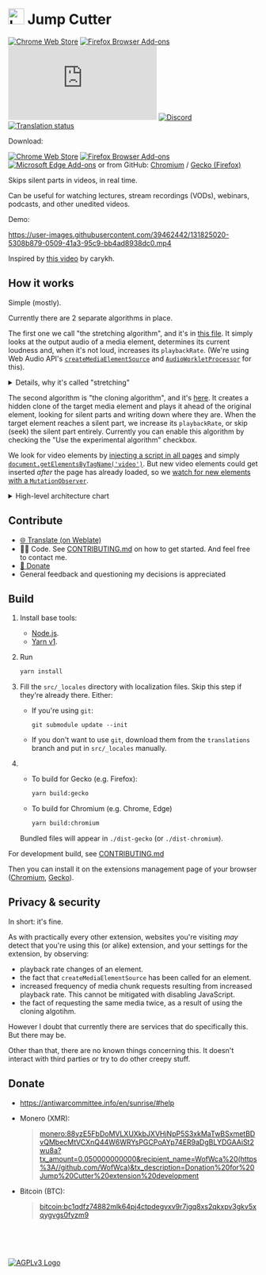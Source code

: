 # <img src="./src/icons/icon.svg" alt="Logo" height="32"/> Jump Cutter

[![Chrome Web Store](https://img.shields.io/chrome-web-store/users/lmppdpldfpfdlipofacekcfleacbbncp?logo=google-chrome)][chrome-web-store]
[![Firefox Browser Add-ons](https://img.shields.io/amo/users/jump-cutter?logo=firefox-browser)][addons-mozilla-org] <!-- [![Liberapay](https://img.shields.io/liberapay/receives/WofWca?logo=liberapay)](https://liberapay.com/WofWca) --> [![Matrix](https://img.shields.io/matrix/jump-cutter-extension:matrix.org?logo=matrix&server_fqdn=matrix.org)](https://matrix.to/#/#jump-cutter-extension:matrix.org)
[![Discord](https://img.shields.io/discord/678444692592918548?logo=discord)](https://discord.gg/HCjghyT)
[![Translation status](https://hosted.weblate.org/widgets/jump-cutter/-/svg-badge.svg)][weblate]

Download:

[![Chrome Web Store](docs/extension-store-badges/chrome.png)][chrome-web-store]
[![Firefox Browser Add-ons](docs/extension-store-badges/mozilla.svg)][addons-mozilla-org]
[![Microsoft Edge Add-ons](docs/extension-store-badges/microsoft.svg)][microsoft-edge-addons]
or from GitHub: [Chromium](https://github.com/WofWca/jumpcutter/releases/latest/download/lmppdpldfpfdlipofacekcfleacbbncp_main.crx
) / [Gecko (Firefox)](https://github.com/WofWca/jumpcutter/releases/latest/download/jump_cutter.xpi)

Skips silent parts in videos, in real time.

Can be useful for watching lectures, stream recordings (VODs), webinars, podcasts, and other unedited videos.

Demo:

<!-- TODO refactor: put the file in the repo so it's set in stone? -->
<!-- The source video:
https://ocw.mit.edu/courses/electrical-engineering-and-computer-science/6-034-artificial-intelligence-fall-2010/lecture-videos/lecture-16-learning-support-vector-machines/
(or https://youtu.be/_PwhiWxHK8o).
This video's license: CC BY-NC-SA 4.0 (https://creativecommons.org/licenses/by-nc-sa/4.0/).
Not sure if I did comply with the license here.
But I believe this use case would be considered "fair use" anyway.
 -->
<https://user-images.githubusercontent.com/39462442/131825020-5308b879-0509-41a3-95c9-bb4ad8938dc0.mp4>

Inspired by [this video](https://youtu.be/DQ8orIurGxw) by carykh.

## How it works

Simple (mostly).

<!--
Idk where to put this part. It seems out of place as an introduction,
because we don't really have to say anything about looking ahead
to explain the simpler case, when "margin before" is 0.
And both algorithms have their own pros and cons even with
"margin before" being 0.

With the current state of the web APIs,
there is no direct way to inspect audio samples of a media file/stream
anywhere other than at the current playback position of the media element.
Otherwise it would be pretty easy to employ the algorithms used in
the [analogous software](https://alternativeto.net/software/jump-cutter/),
such as

* [jump-cutter](https://github.com/jfkthame/jump-cutter)
* <https://github.com/carykh/jumpcutter>
* ExoPlayer ([SilenceSkippingAudioProcessor](https://github.com/google/ExoPlayer/blob/9c9f5a0599ec012d5cc46e3bd2e732a589adf61d/library/core/src/main/java/com/google/android/exoplayer2/audio/SilenceSkippingAudioProcessor.java))
* ffmpeg ([`silenceremove`](https://ffmpeg.org/ffmpeg-filters.html#toc-silenceremove))

So we have to work around that fact. -->

Currently there are 2 separate algorithms in place.

The first one we call "the stretching algorithm", and it's in [this file](./src/entry-points/content/ElementPlaybackControllerStretching/ElementPlaybackControllerStretching.ts). It simply looks at the output audio of a media element, determines its current loudness and, when it's not loud, increases its `playbackRate`. (We're using Web Audio API's
[`createMediaElementSource`](./src/entry-points/content/ElementPlaybackControllerStretching/ElementPlaybackControllerStretching.ts#L299)
and [`AudioWorkletProcessor`](./src/entry-points/content/SilenceDetector/SilenceDetectorProcessor.ts)
for this).

<details><summary>Details, why it's called "stretching"</summary>
The algorithm we just described cannot "look ahead" in the audio timeline.
It only looks at the current loudness, at the sample that we've already sent
to the audio output device.

But looking ahead (a.k.a. "Margin before") is important, because, for example,
there are certain sounds in speech that you can start a word with
that are not very loud.
But it's not good to skip such sounds just because of that.
The speech would become harder to understand.
For example, "throb" would become "rob".
<!-- You'd probably still understand what's being said based on the context,
but you'd need to use more mental effort. -->

Here is where the "stretching" part comes in.
It's about how we're able to "look ahead" and slow down
shortly before a loud part.
Basically it involves slightly (~200ms) _delaying_ the audio
before outputting it (and that is for a purpose!).

Imagine that we're currently playing a silent part,
so the playback rate is higher.
Now, when we encounter a loud part, we go
"aha! That might be a word, and it might start with 'th'".
<!-- , which we might not have marked as loud, because 'th' is not that loud" -->
As said above, we always delay (buffer) the audio for ~200ms
before outputting it.
So we know that these 200ms of buffered audio
must contain that "th" sound,
and we want the user to hear that "th" sound.
But remember: at the time we recorded the said sound,
the video was playing at _a high speed_,
but we want to play back that 'th' _at normal speed_.
So we can't just output it as is. What do we do?

What we do is we take that buffered (delayed) audio,
and we _slow it down_ (stretch and pitch-shift it)
so that it appears to have been played at normal speed!
Only then do we pass it to the system (which then passes it to your speakers).

And that, kids, is why we call it "the stretching algorithm".

For more details, you can check out the comments in its source code.
</details>

The second algorithm is "the cloning algorithm", and it's [here](./src/entry-points/content/ElementPlaybackControllerCloning/ElementPlaybackControllerCloning.ts). It creates a hidden clone of the target media element and plays it ahead of the original element, looking for silent parts and writing down where they are. When the target element reaches a silent part,
we increase its `playbackRate`, or skip (seek) the silent part entirely.
Currently you can enable this algorithm by checking the "Use the experimental algorithm" checkbox.

<!-- Referenced lines and lines might get shifted.
Need to reference specific commits perhaps,
but I don't want to link to GitHub. -->
We look for video elements by
[injecting a script in all pages](./src/manifest_base.json#L16-L23)
and simply
[`document.getElementsByTagName('video')`](./src/entry-points/content/watchAllElements.ts#L37).
But new video elements could get inserted
_after_ the page has already loaded,
so we [watch for new elements with a `MutationObserver`](./src/entry-points/content/watchAllElements.ts#L90).

<details><summary>High-level architecture chart</summary>

If below you see a block of text instead of a chart,
go [here](https://mermaid.ink/img/pako:eNrNWG1vm0gQ_isrTqlaKTEs7_jDSVES6Sr1JapzinT16bosszYNsGhZmqZx_nsXsI3BsbGvul5tOYFhdmb2mZmHgUeN8gi0sTYTJJ9Ps5OT-gDdXE6zaYbU5-QE3by_fI9IFKEkzu4KNJcyL8a6noJISRyNPhcjLmZ68ZBJ8lVnCb-ncyLkaC7T5Lc4kyAIlTHPVhbviaTz8yS5SiCFTBYfp1pf1ChWn4Rz5ZJxgVKIYoJgS4NnSM4B5WQGU-3vRk6TmN5tOUJTbRX7LJbzMhxRnuq3nN1Son8u05yWUkWrhwkPdT8wiBmaTmD7zAoYdhyLhgFhoeFSm1Js0CAyCQ70QlBdWRcPZzlXuy10ytWeM6n33Y9U1NoKBCV_W21odfFCLRI8SUAoOHZfbLdd7ZkLOodCCiK5OO1tfreNo2CwbUaiEAe-yULwosg0qGt7NiYQgOfYIQlMFxu2uRuG3YF0ANlK1tnZ74upxrN3cN9Z_3I0Gq2q4NVUW6AhtPYgUfngIp7FGUnQHzdv32wqLhCdc15Aq__YCNokkDwXPBcxkRtCutZ_WiakZ2bI7fLgOiEPIaF37cKLhGdxNkMvdqtMpAAFpNKaZhstPGRyQ7Uow4YDptrgqnX2hjQ_HmCsD2CB8qXuhw6-nC2LvwGwvdBHstcRg7Ae0xcWYwbGFvYjqkjBNjwgLGCKGPzIsiJG1NcIHQt298VQOIMKnfZ5o3iSzIFECun1cQtNhWSBKjM1dlRZgBWXbnAKr_m2ptsiTiCjgATJZlD0oFx7OAqzwPeBWgYOmQkuVZC5lFqmzzyL2NjzmOcYNsOAfwCzdWAdcAYzrxoSLdDOlkQCGIgKjgXqgdsiUdvoorY4uO-oAFXjlRCWS24VnBOSwkTQxvRWUHUShwI6aE97vW_mfX-Yx9QCBBFhDJtm9XMt4hgsxNQm2AA7xBb1WIQDg7IfqIW9wXbqo0ayBmfCS0GhGkk-bQnbPqmHGgq5ukuRJEHPK5EsQnOeREqncbCbqD712mvL9VHQOiFlClzHMlyXOoTazHVtMPwgDLCLsU8YWB6BPbfsLf96Eof7Eavvaf-mRBczkBuGNtO1QM_koDExafrsEiRQNfxglbCeqEW7lHESf1Mh3kKIzsso5uj8-nWH9aJ60Yrzetno-zquzhXBWY5hEFDtFgQ28UNwwlCVd1QRn-GDHzjM3lPnPff982vBFS4FX01Tz3BAw_ZbySEVFIut7T0PcGOpBW3y-s3Vu4urf67eXaIX2-LJzfmHGwRfuqP6vYILyThVMytJ8-WFTnmspxDIlsUyPMJ0R54jppiNhcO3ilb542Em_7dxpo3hV5lo2ogO0ekQTa8OzZ_Y6Oav3-iH1MDAGPA8C5jPo_9fssBx_V3zw-Y7inqYVage8dBz2HNUs2e5sr__ebPxfc3zMleVWv9vN_7yz9enqH438qpXebXiT3ouzytf-nmej4ovkCgm0g55TO4gUIernWrLN0DaWHusbEw1RWSpMjhWhxEwUiaysv6kVEkp-eQho9pYihJONcHL2VwbM5IU6qzMI8WJlzFRnJ2uVHKS_cV5ulZS59r4Ufuqjc-cAI8C9cf1bN-wXd8_1R4qsWMqsWl6hmN4Pjadp1PtW20Cj3wHO2r4MbFl2b5tPX0HOWuO6Q?type=png).

```mermaid
graph
%%graph TD

    %% TODO add links https://mermaid.js.org/syntax/flowchart.html#interaction

    watchAllElements["watchAllElements
        looks for media elements
        on the page"]
    click watchAllElements "https://github.com/WofWca/jumpcutter/blob/890a2b25948f39f1553cb9afb06c4cc10c9d2a19/src/entry-points/content/watchAllElements.ts"

    AllMediaElementsController["AllMediaElementsController
        the orchestrator,"]
    click AllMediaElementsController "https://github.com/WofWca/jumpcutter/blob/44fadb1982fbe7dd20c64741ae9e754ba9261042/src/entry-points/content/AllMediaElementsController.ts"

    watchAllElements -->|"onNewMediaElements(...elements)"| AllMediaElementsController
    AllMediaElementsController -->|original HTMLMediaElement| chooseController{choose
        appropriate
        controller}
    chooseController -->|original HTMLMediaElement| ElementPlaybackControllerCloning & ElementPlaybackControllerStretching


    %% ElementPlaybackControllerCloning

    %% subgraph "ElementPlaybackControllerCloning"

    ElementPlaybackControllerCloning["ElementPlaybackControllerCloning
        controls playbackRate
        of the original
        HTMLMediaElement"]
    click ElementPlaybackControllerCloning "https://github.com/WofWca/jumpcutter/blob/3ff011318dc9af407eaf9f4cc8d33dfafaf0b53e/src/entry-points/content/ElementPlaybackControllerCloning/ElementPlaybackControllerCloning.ts"

    Lookahead["Lookahead
        plays back the clone element
        to look for silence ranges"]
    click Lookahead "https://github.com/WofWca/jumpcutter/blob/988ec301bf2e6c07e6cc328f73a4177f7504f1e1/src/entry-points/content/ElementPlaybackControllerCloning/Lookahead.ts"

    ElementPlaybackControllerCloning --> | original HTMLMediaElement reference| Lookahead
    Lookahead --> |silence ranges| ElementPlaybackControllerCloning

    createCloneElementWithSameSrc --> |HTMLMediaElement clone| Lookahead
    Lookahead --> |original HTMLMediaElement reference| createCloneElementWithSameSrc
    click createCloneElementWithSameSrc "https://github.com/WofWca/jumpcutter/blob/e9daff122f12263a50fb1c4a10e4b13c7fd190cf/src/entry-points/content/ElementPlaybackControllerCloning/createCloneElementWithSameSrc.ts"

    cloneMediaSources["`cloneMediaSources
        intercepts all MediaSources
        and holds a clone
        HTMLMediaElement`"]
    click cloneMediaSources "https://github.com/WofWca/jumpcutter/blob/5bcfdaf53066c5ac4f664e089b916118afe37ae2/src/entry-points/content/cloneMediaSources/lib.ts"

    cloneMediaSources -->|HTMLMediaElement clone| Lookahead
    Lookahead -->|getMediaSourceCloneElement| cloneMediaSources

    SilenceDetector1["SilenceDetector
        utilizes Web Audio API
        to detect silence"]
    click SilenceDetector1 "https://github.com/WofWca/jumpcutter/blob/e3283500aeefe994a8be5bb7fdd8f7308e895f4f/src/entry-points/content/SilenceDetector/SilenceDetectorProcessor.ts"
    Lookahead --> |clone HTMLMediaElement audio| SilenceDetector1
    SilenceDetector1 --> |
        SILENCE_END &
        SILENCE_START events
        with timestamps
    | Lookahead

    %% end
    
    %% ElementPlaybackControllerStretching

    %% subgraph "ElementPlaybackControllerStretching"

    ElementPlaybackControllerStretching["ElementPlaybackControllerStretching
        controls playbackRate
        of the original
        HTMLMediaElement"]
    click ElementPlaybackControllerStretching "https://github.com/WofWca/jumpcutter/blob/3ff011318dc9af407eaf9f4cc8d33dfafaf0b53e/src/entry-points/content/ElementPlaybackControllerStretching/ElementPlaybackControllerStretching.ts"

    SilenceDetector2["SilenceDetector
        utilizes Web Audio API
        to detect silence"]
    click SilenceDetector2 "https://github.com/WofWca/jumpcutter/blob/e3283500aeefe994a8be5bb7fdd8f7308e895f4f/src/entry-points/content/SilenceDetector/SilenceDetectorProcessor.ts"
    ElementPlaybackControllerStretching --> |original HTMLMediaElement audio| SilenceDetector2
    SilenceDetector2 --> |
        SILENCE_END &
        SILENCE_START events
        with timestamps
    | ElementPlaybackControllerStretching

    %% end


    %% Telemetry

    %% ElementPlaybackControllerCloning & ElementPlaybackControllerStretching --> |telemetry| AllMediaElementsController

    Popup["Popup
        (UI, chart)"]
    click Popup "https://github.com/WofWca/jumpcutter/blob/44fadb1982fbe7dd20c64741ae9e754ba9261042/src/entry-points/popup/App.svelte"
    AllMediaElementsController --> |telemetry| Popup
```

</details>

<!-- FYI this section is linked from CONTRIBUTING.md -->
## Contribute

* [🌐 Translate (on Weblate)][weblate]
* 👨‍💻 Code. See [CONTRIBUTING.md](./CONTRIBUTING.md) on how to get started. And feel free to contact me.
* [💸 Donate](#donate)
* General feedback and questioning my decisions is appreciated

<!-- FYI this section is linked from CONTRIBUTING.md -->
## Build

1. Install base tools:
    * [Node.js](https://nodejs.org/).
    * [Yarn v1](https://classic.yarnpkg.com/docs/install).
2. Run

    ```bash
    yarn install
    ```

3.
    Fill the `src/_locales` directory with localization files. Skip this step if they're already there. Either:

    * If you're using `git`:

        `git submodule update --init`

    * If you don't want to use `git`, download them from the `translations` branch and put in `src/_locales` manually.

4.
    * To build for Gecko (e.g. Firefox):

        ```bash
        yarn build:gecko
        ```

    * To build for Chromium (e.g. Chrome, Edge)

        ```bash
        yarn build:chromium
        ```

    Bundled files will appear in `./dist-gecko` (or `./dist-chromium`).

For development build, see [CONTRIBUTING.md](./CONTRIBUTING.md)

Then you can install it on the extensions management page of your browser ([Chromium](https://developer.chrome.com/docs/extensions/mv3/getstarted/#unpacked), [Gecko](https://developer.mozilla.org/en-US/docs/Mozilla/Add-ons/WebExtensions/Your_first_WebExtension#installing)).

## Privacy & security

In short: it's fine.

As with practically every other extension, websites you're visiting _may_ detect that you're using this (or alike) extension, and your settings for the extension, by observing:

* playback rate changes of an element.
* the fact that `createMediaElementSource` has been called for an element.
* increased frequency of media chunk requests resulting from increased playback rate. This cannot be mitigated with disabling JavaScript.
* the fact of requesting the same media twice, as a result of using the cloning algotihm.

However I doubt that currently there are services that do specifically this. But there may be.

Other than that, there are no known things concerning this. It doesn't interact with third parties or try to do other creepy stuff.

## Donate

* <https://antiwarcommittee.info/en/sunrise/#help>
* Monero (XMR):

  > <monero:88yzE5FbDoMVLXUXkbJXVHjNpP5S3xkMaTwBSxmetBDvQMbecMtVCXnQ44W6WRYsPGCPoAYp74ER9aDgBLYDGAAiSt2wu8a?tx_amount=0.050000000000&recipient_name=WofWca%20(https%3A//github.com/WofWca)&tx_description=Donation%20for%20Jump%20Cutter%20extension%20development>
* Bitcoin (BTC):

  > <bitcoin:bc1qdfz74882mlk64pj4ctpdegvxv9r7jgq8xs2qkxpv3gkv5xqygvgs0fyzm9>
<!-- * <https://liberapay.com/WofWca> -->

<br>
<br>
<br>

[![AGPLv3 Logo](docs/agplv3-with-text-162x68.png)](./COPYING)

[addons-mozilla-org]: https://addons.mozilla.org/firefox/addon/jump-cutter
[chrome-web-store]: https://chrome.google.com/webstore/detail/jump-cutter/lmppdpldfpfdlipofacekcfleacbbncp
[microsoft-edge-addons]: https://microsoftedge.microsoft.com/addons/detail/jlbjhoaphnkkjdafpjomedllppldjkbj
[weblate]: https://hosted.weblate.org/engage/jump-cutter/
